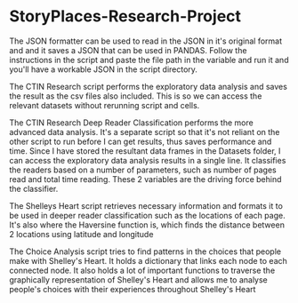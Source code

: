 # StoryPlaces-Research-Project

The JSON formatter can be used to read in the JSON in it's original format and and it saves a JSON that can be used in PANDAS. Follow the instructions in the script and paste the file path in the variable and run it and you'll have a workable JSON in the script directory.

The CTIN Research script performs the exploratory data analysis and saves the result as the csv files also included. This is so we can access the relevant datasets without rerunning script and cells.

The CTIN Research Deep Reader Classification performs the more advanced data analysis. It's a separate script so that it's not reliant on the other script to run before I can get results, thus saves performance and time. Since I have stored the resultant data frames in the Datasets folder, I can access the exploratory data analysis results in a single line. It classifies the readers based on a number of parameters, such as number of pages read and total time reading. These 2 variables are the driving force behind the classifier.

The Shelleys Heart script retrieves necessary information and formats it to be used in deeper reader classification such as the locations of each page. It's also where the Haversine function is, which finds the distance between 2 locations using latitude and longitude 

The Choice Analysis script tries to find patterns in the choices that people make with Shelley's Heart. It holds a dictionary that links each node to each connected node. It also holds a lot of important functions to traverse the graphically representation of Shelley's Heart and allows me to analyse people's choices with their experiences throughout Shelley's Heart
